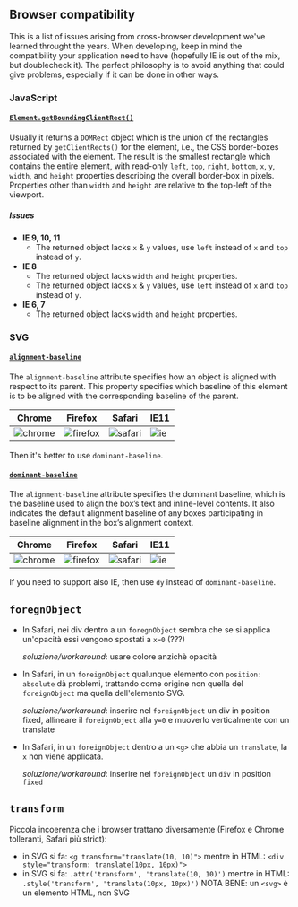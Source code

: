 
## Browser compatibility

This is a list of issues arising from cross-browser development we've learned throught the years. When developing, keep in mind the compatibility your application need to have (hopefully IE is out of the mix, but doublecheck it). The perfect philosophy is to avoid anything that could give problems, especially if it can be done in other ways.

### JavaScript

#### [`Element.getBoundingClientRect()`](https://developer.mozilla.org/en-US/docs/Web/API/Element/getBoundingClientRect)

Usually it returns a `DOMRect` object which is the union of the rectangles returned by `getClientRects()` for the element, i.e., the CSS border-boxes associated with the element.
The result is the smallest rectangle which contains the entire element, with read-only `left`, `top`, `right`, `bottom`, `x`, `y`, `width`, and `height` properties describing the overall border-box in pixels. Properties other than `width` and `height` are relative to the top-left of the viewport.

##### Issues

- **IE 9, 10, 11**
  - The returned object lacks `x` & `y` values, use `left` instead of `x` and `top` instead of `y`.
- **IE 8**
  - The returned object lacks `width` and `height` properties.
  - The returned object lacks `x` & `y` values, use `left` instead of `x` and `top` instead of `y`.
- **IE 6, 7**
  - The returned object lacks `width` and `height` properties.

### SVG

#### [`alignment-baseline`](https://developer.mozilla.org/en-US/docs/Web/SVG/Attribute/alignment-baseline)

The `alignment-baseline` attribute specifies how an object is aligned with respect to its parent. This property specifies which baseline of this element is to be aligned with the corresponding baseline of the parent.

| Chrome                                            | Firefox                                             | Safari                                            | IE11                                      |
| ------------------------------------------------- | --------------------------------------------------- | ------------------------------------------------- | ----------------------------------------- |
| ![chrome](./images/alignment-baseline-chrome.png) | ![firefox](./images/alignment-baseline-firefox.png) | ![safari](./images/alignment-baseline-safari.png) | ![ie](./images/alignment-baseline-ie.png) |

Then it's better to use  `dominant-baseline`.

#### [`dominant-baseline`](https://developer.mozilla.org/en-US/docs/Web/SVG/Attribute/dominant-baseline)

The `alignment-baseline` attribute specifies the dominant baseline, which is the baseline used to align the box’s text and inline-level contents. It also indicates the default alignment baseline of any boxes participating in baseline alignment in the box’s alignment context.

| Chrome                                           | Firefox                                            | Safari                                           | IE11                                     |
| ------------------------------------------------ | -------------------------------------------------- | ------------------------------------------------ | ---------------------------------------- |
| ![chrome](./images/dominant-baseline-chrome.png) | ![firefox](./images/dominant-baseline-firefox.png) | ![safari](./images/dominant-baseline-safari.png) | ![ie](./images/dominant-baseline-ie.png) |

If you need to support also IE, then use `dy` instead of `dominant-baseline`.

## `foregnObject`

- In Safari, nei div dentro a un `foregnObject` sembra che se si applica un'opacità essi vengono spostati a `x=0` (???)

  _soluzione/workaround_: usare colore anzichè opacità

- In Safari, in un `foreignObject` qualunque elemento con `position: absolute` dà problemi, trattando come origine non quella del `foreignObject` ma quella dell'elemento SVG.

  _soluzione/workaround_: inserire nel `foreignObject` un div in position fixed, allineare il `foreignObject` alla `y=0` e muoverlo verticalmente con un translate

- In Safari, in un `foreignObject` dentro a un `<g>` che abbia un `translate`, la `x` non viene applicata.

  _soluzione/workaround_: inserire nel `foreignObject` un `div` in position `fixed`

## `transform`

Piccola incoerenza che i browser trattano diversamente (Firefox e Chrome tolleranti, Safari più strict):
- in SVG si fa: `<g transform="translate(10, 10)">` mentre in HTML: `<div style="transform: translate(10px, 10px)">`
- in SVG si fa: `.attr('transform', 'translate(10, 10)')` mentre in HTML: `.style('transform', 'translate(10px, 10px)')`
NOTA BENE: un `<svg>` è un elemento HTML, non SVG
